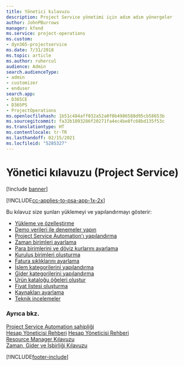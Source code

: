 ```yaml
---
title: Yönetici kılavuzu
description: Project Service yönetimi için adım adım yönergeler
author: JohnPBurrows
manager: kfend
ms.service: project-operations
ms.custom:
- dyn365-projectservice
ms.date: 7/31/2018
ms.topic: article
ms.author: ruhercul
audience: Admin
search.audienceType:
- admin
- customizer
- enduser
search.app:
- D365CE
- D365PS
- ProjectOperations
ms.openlocfilehash: 1b51c484aff032a52a0f0b4986588d95cb58653b
ms.sourcegitcommit: fa32b1893286f20271fa4ec4be8fc68bd135f53c
ms.translationtype: HT
ms.contentlocale: tr-TR
ms.lasthandoff: 02/15/2021
ms.locfileid: "5285327"
---
```

# <a name="administrator-guide-project-service"></a>Yönetici kılavuzu (Project Service)

[!include [banner](../includes/psa-now-project-operations.md)]

[!INCLUDE[cc-applies-to-psa-app-1x-2x](../includes/cc-applies-to-psa-app-1x-2x.md)]

Bu kılavuz size şunları yüklemeyi ve yapılandırmayı gösterir:  
  
- [Yükleme ve özelleştirme](install-customize.md)
- [Demo verileri ile denemeler yapın](use-demo-data.md)
- [Project Service Automation'ı yapılandırma](configure.md)
- [Zaman birimleri ayarlama](set-up-time-units.md)
- [Para birimlerini ve döviz kurlarını ayarlama](set-up-currencies-exchange-rates.md)
- [Kuruluş birimleri oluşturma](create-organizational-units.md)
- [Fatura sıklıklarını ayarlama](set-up-invoice-frequencies.md)
- [İşlem kategorilerini yapılandırma](configure-transaction-categories.md)
- [Gider kategorilerini yapılandırma](configure-expense-categories.md)
- [Ürün kataloğu öğeleri oluştur](create-product-catalog-items.md)
- [Fiyat listesi oluşturma](create-price-list.md)
- [Kaynakları ayarlama](set-up-resources.md)
- [Teknik incelemeler](white-papers.md)
  
### <a name="see-also"></a>Ayrıca bkz.  
 [Project Service Automation sahipliği](../psa/overview.md)    
 [Hesap Yöneticisi Rehberi](../psa/account-manager-guide.md) [Hesap Yöneticisi Rehberi](../psa/project-manager-guide.md)   
 [Resource Manager Kılavuzu](../psa/resource-manager-guide.md)   
 [Zaman, Gider ve İşbirliği Kılavuzu](../psa/time-expense-collaboration-guide.md)


[!INCLUDE[footer-include](../includes/footer-banner.md)]